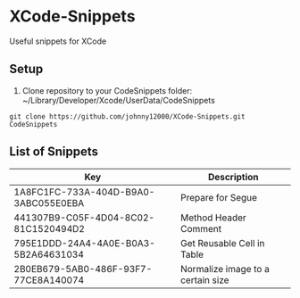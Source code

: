 # XCode-Snippets
Useful snippets for XCode

## Setup

1. Clone repository to your CodeSnippets folder: ~/Library/Developer/Xcode/UserData/CodeSnippets

```console
git clone https://github.com/johnny12000/XCode-Snippets.git CodeSnippets
```

## List of Snippets

| Key | Description |
|-----|------|
| 1A8FC1FC-733A-404D-B9A0-3ABC055E0EBA |  Prepare for Segue |
| 441307B9-C05F-4D04-8C02-81C1520494D2 | Method Header Comment |
| 795E1DDD-24A4-4A0E-B0A3-5B2A64631034 | Get Reusable Cell in Table |
| 2B0EB679-5AB0-486F-93F7-77CE8A140074 | Normalize image to a certain size |